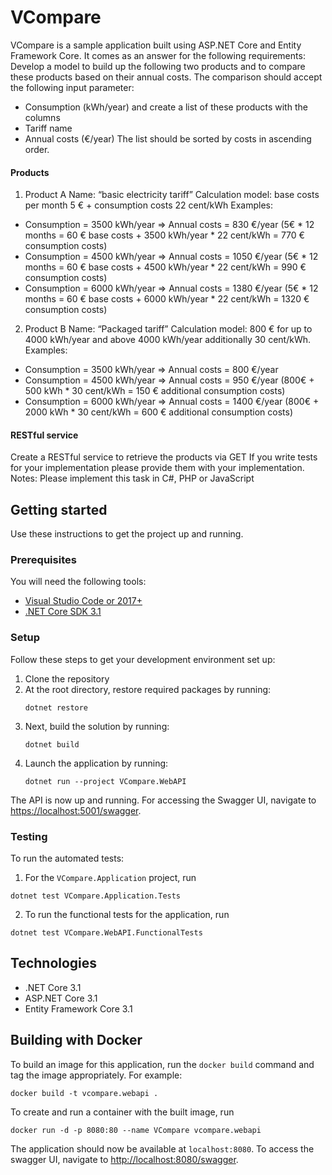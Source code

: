 # VCompare

VCompare is a sample application built using ASP.NET Core and Entity Framework Core.
It comes as an answer for the following requirements:
Develop a model to build up the following two products and to compare these products based on their annual costs. The comparison should accept the following input parameter:
* Consumption (kWh/year)
and create a list of these products with the columns
* Tariff name
* Annual costs (€/year)
The list should be sorted by costs in ascending order.
#### Products
1. Product A
Name: “basic electricity tariff”
Calculation model: base costs per month 5 € + consumption costs 22 cent/kWh Examples:
* Consumption = 3500 kWh/year => Annual costs = 830 €/year (5€ * 12 months = 60 € base costs + 3500 kWh/year * 22 cent/kWh = 770 € consumption costs)
* Consumption = 4500 kWh/year => Annual costs = 1050 €/year (5€ * 12 months = 60 € base costs + 4500 kWh/year * 22 cent/kWh = 990 € consumption costs)
* Consumption = 6000 kWh/year => Annual costs = 1380 €/year (5€ * 12 months = 60 € base costs + 6000 kWh/year * 22 cent/kWh = 1320 € consumption costs)
2. Product B
Name: “Packaged tariff”
Calculation model: 800 € for up to 4000 kWh/year and above 4000 kWh/year additionally 30 cent/kWh.
Examples:
* Consumption = 3500 kWh/year => Annual costs = 800 €/year
* Consumption = 4500 kWh/year => Annual costs = 950 €/year (800€ + 500 kWh * 30 cent/kWh = 150 € additional consumption costs)
* Consumption = 6000 kWh/year => Annual costs = 1400 €/year (800€ + 2000 kWh * 30 cent/kWh = 600 € additional consumption costs)
#### RESTful service
Create a RESTful service to retrieve the products via GET
If you write tests for your implementation please provide them with your implementation. Notes: Please implement this task in C#, PHP or JavaScript

## Getting started
Use these instructions to get the project up and running.

### Prerequisites
You will need the following tools:
* [Visual Studio Code or 2017+](https://www.visualstudio.com/downloads/)
* [.NET Core SDK 3.1](https://www.microsoft.com/net/download/dotnet-core/3.1)

### Setup
Follow these steps to get your development environment set up:

  1. Clone the repository
  2. At the root directory, restore required packages by running:
     ```
     dotnet restore
     ```
  3. Next, build the solution by running:
     ```
     dotnet build
     ```
  4. Launch the application by running:
     ```
     dotnet run --project VCompare.WebAPI
     ```
The API is now up and running. For accessing the Swagger UI, navigate to [https://localhost:5001/swagger](https://localhost:5001/swagger).

### Testing
To run the automated tests:
  1. For the `VCompare.Application` project, run
  ```
  dotnet test VCompare.Application.Tests
  ```
  2. To run the functional tests for the application, run
  ```
  dotnet test VCompare.WebAPI.FunctionalTests
  ```

## Technologies
* .NET Core 3.1
* ASP.NET Core 3.1
* Entity Framework Core 3.1

## Building with Docker
To build an image for this application, run the `docker build` command and tag the image appropriately. For example:
```
docker build -t vcompare.webapi .
```
To create and run a container with the built image, run
```
docker run -d -p 8080:80 --name VCompare vcompare.webapi
```
The application should now be available at `localhost:8080`. To access the swagger UI, navigate to [http://localhost:8080/swagger](http://localhost:8080/swagger).
